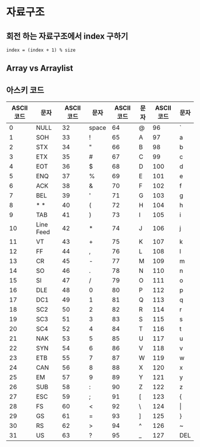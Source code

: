 # 자료구조

## 회전 하는 자료구조에서 index 구하기
    index = (index + 1) % size

## Array vs Arraylist

## 아스키 코드

| ASCII 코드 | 문자        | ASCII 코드 | 문자    | ASCII 코드 | 문자           |ASCII 코드 | 문자           |
|------------|------------|------------|-------|------------|----------------|------------|----------------|
| 0  | NULL      | 32 | space | 64 | @ | 96  | `   |
| 1  | SOH       | 33 | !     | 65 | A | 97  | a   |
| 2  | STX       | 34 | "     | 66 | B | 98  | b   |
| 3  | ETX       | 35 | #     | 67 | C | 99  | c   |
| 4  | EOT       | 36 | $     | 68 | D | 100 | d   |
| 5  | ENQ       | 37 | %     | 69 | E | 101 | e   |
| 6  | ACK       | 38 | &     | 70 | F | 102 | f   |
| 7  | BEL       | 39 | '     | 71 | G | 103 | g   |
| 8  | * *       | 40 | (     | 72 | H | 104 | h   |
| 9  | TAB       | 41 | )     | 73 | I | 105 | i   |
| 10 | Line Feed | 42 | *     | 74 | J | 106 | j   |
| 11 | VT        | 43 | +     | 75 | K | 107 | k   |
| 12 | FF        | 44 | ,     | 76 | L | 108 | l   |
| 13 | CR        | 45 | -     | 77 | M | 109 | m   |
| 14 | SO        | 46 | .     | 78 | N | 110 | n   |
| 15 | SI        | 47 | /     | 79 | O | 111 | o   |
| 16 | DLE       | 48 | 0     | 80 | P | 112 | p   |
| 17 | DC1       | 49 | 1     | 81 | Q | 113 | q   |
| 18 | SC2       | 50 | 2     | 82 | R | 114 | r   |
| 19 | SC3       | 51 | 3     | 83 | S | 115 | s   |
| 20 | SC4       | 52 | 4     | 84 | T | 116 | t   |
| 21 | NAK       | 53 | 5     | 85 | U | 117 | u   |
| 22 | SYN       | 54 | 6     | 86 | V | 118 | v   |
| 23 | ETB       | 55 | 7     | 87 | W | 119 | w   |
| 24 | CAN       | 56 | 8     | 88 | X | 120 | x   |
| 25 | EM        | 57 | 9     | 89 | Y | 121 | y   |
| 26 | SUB       | 58 | :     | 90 | Z | 122 | z   |
| 27 | ESC       | 59 | ;     | 91 | [ | 123 | {   |
| 28 | FS        | 60 | <     | 92 | \ | 124 | \|  |
| 29 | GS        | 61 | =     | 93 | ] | 125 | }   |
| 30 | RS        | 62 | >     | 94 | ^ | 126 | ~   |
| 31 | US        | 63 | ?     | 95 | _ | 127 | DEL |